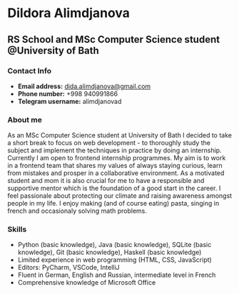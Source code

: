 # Dildora Alimdjanova
## RS School and MSc Computer Science student @University of Bath

### Contact Info ###
- **Email address:** dida.alimdjanova@gmail.com
- **Phone number:** +998 940991866
- **Telegram username:** alimdjanovad

### About me ###
As an MSc Computer Science student at University of Bath I decided to take a short break to focus on web development - to thoroughly study the subject and implement the techniques in practice by doing an internship. Currently I am open to frontend internship programmes. My aim is to work in a frontend team that shares my values of always staying curious, learn from mistakes and prosper in a collaborative environment. As a motivated student and mom it is also crucial for me to have a responsible and supportive mentor which is the foundation of a good start in the career.
I feel passionale about protecting our climate and raising awareness amongst people in my life.
I enjoy making (and of course eating) pasta, singing in french and occasionaly solving math problems. 

### Skills ###
- Python (basic knowledge), Java (basic knowledge), SQLite (basic knowledge), Git  (basic knowledge), Haskell (basic knowledge)
- Limited experience in web programming (HTML, CSS, JavaScript)
- Editors: PyCharm, VSCode, IntelliJ
- Fluent in German, English and Russian, intermediate level in French
- Comprehensive knowledge of Microsoft Office